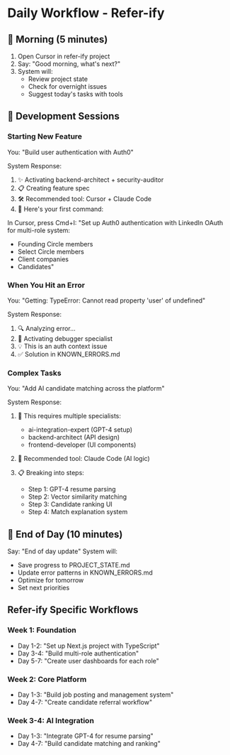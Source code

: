 # Daily Workflow - Refer-ify

## 🌅 Morning (5 minutes)
1. Open Cursor in refer-ify project
2. Say: "Good morning, what's next?"
3. System will:
   - Review project state
   - Check for overnight issues
   - Suggest today's tasks with tools

## 🚀 Development Sessions

### Starting New Feature
You: "Build user authentication with Auth0"

System Response:
1. ✨ Activating backend-architect + security-auditor
2. 📋 Creating feature spec
3. 🛠️ Recommended tool: Cursor + Claude Code
4. 📝 Here's your first command:

In Cursor, press Cmd+I:
"Set up Auth0 authentication with LinkedIn OAuth for multi-role system:
- Founding Circle members
- Select Circle members  
- Client companies
- Candidates"

### When You Hit an Error
You: "Getting: TypeError: Cannot read property 'user' of undefined"

System Response:
1. 🔍 Analyzing error...
2. 🤖 Activating debugger specialist
3. 💡 This is an auth context issue
4. ✅ Solution in KNOWN_ERRORS.md

### Complex Tasks
You: "Add AI candidate matching across the platform"

System Response:
1. 🎯 This requires multiple specialists:
   - ai-integration-expert (GPT-4 setup)
   - backend-architect (API design)
   - frontend-developer (UI components)

2. 🔧 Recommended tool: Claude Code (AI logic)
3. 📋 Breaking into steps:
   - Step 1: GPT-4 resume parsing
   - Step 2: Vector similarity matching
   - Step 3: Candidate ranking UI
   - Step 4: Match explanation system

## 🌙 End of Day (10 minutes)
Say: "End of day update"
System will:
- Save progress to PROJECT_STATE.md
- Update error patterns in KNOWN_ERRORS.md
- Optimize for tomorrow
- Set next priorities

## Refer-ify Specific Workflows

### Week 1: Foundation
- Day 1-2: "Set up Next.js project with TypeScript"
- Day 3-4: "Build multi-role authentication"
- Day 5-7: "Create user dashboards for each role"

### Week 2: Core Platform  
- Day 1-3: "Build job posting and management system"
- Day 4-7: "Create candidate referral workflow"

### Week 3-4: AI Integration
- Day 1-3: "Integrate GPT-4 for resume parsing"
- Day 4-7: "Build candidate matching and ranking"